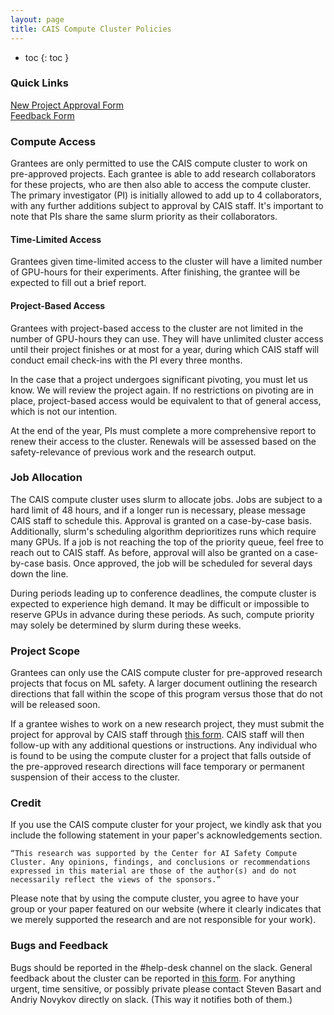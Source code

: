 ```yaml
---
layout: page
title: CAIS Compute Cluster Policies
---
```


- toc
{: toc }

### Quick Links
[New Project Approval Form](https://airtable.com/shrN5XbLE9oBIWVP8)  
[Feedback Form](https://airtable.com/shrqbKfS2KywKjhQS)

### Compute Access
Grantees are only permitted to use the CAIS compute cluster to work on pre-approved projects. Each grantee is able to add research collaborators for these projects, who are then also able to access the compute cluster. The primary investigator (PI) is initially allowed to add up to 4 collaborators, with any further additions subject to approval by CAIS staff. It's important to note that PIs share the same slurm priority as their collaborators.

#### Time-Limited Access
Grantees given time-limited access to the cluster will have a limited number of GPU-hours for their experiments. After finishing, the grantee will be expected to fill out a brief report.

#### Project-Based Access
Grantees with project-based access to the cluster are not limited in the number of GPU-hours they can use. They will have unlimited cluster access until their project finishes or at most for a year, during which CAIS staff will conduct email check-ins with the PI every three months.

In the case that a project undergoes significant pivoting, you must let us know. We will review the project again. If no restrictions on pivoting are in place, project-based access would be equivalent to that of general access, which is not our intention.

At the end of the year, PIs must complete a more comprehensive report to renew their access to the cluster. Renewals will be assessed based on the safety-relevance of previous work and the research output.

### Job Allocation
The CAIS compute cluster uses slurm to allocate jobs. Jobs are subject to a hard limit of 48 hours, and if a longer run is necessary, please message CAIS staff to schedule this. Approval is granted on a case-by-case basis. Additionally, slurm's scheduling algorithm deprioritizes runs which require many GPUs. If a job is not reaching the top of the priority queue, feel free to reach out to CAIS staff. As before, approval will also be granted on a case-by-case basis. Once approved, the job will be scheduled for several days down the line.

During periods leading up to conference deadlines, the compute cluster is expected to experience high demand. It may be difficult or impossible to reserve GPUs in advance during these periods. As such, compute priority may solely be determined by slurm during these weeks.

### Project Scope
Grantees can only use the CAIS compute cluster for pre-approved research projects that focus on ML safety. A larger document outlining the research directions that fall within the scope of this program versus those that do not will be released soon.

If a grantee wishes to work on a new research project, they must submit the project for approval by CAIS staff through [this form](https://airtable.com/shrN5XbLE9oBIWVP8). CAIS staff will then follow-up with any additional questions or instructions. Any individual who is found to be using the compute cluster for a project that falls outside of the pre-approved research directions will face temporary or permanent suspension of their access to the cluster.

### Credit
If you use the CAIS compute cluster for your project, we kindly ask that you include the following statement in your paper's acknowledgements section.

    “This research was supported by the Center for AI Safety Compute Cluster. Any opinions, findings, and conclusions or recommendations expressed in this material are those of the author(s) and do not necessarily reflect the views of the sponsors.”

Please note that by using the compute cluster, you agree to have your group or your paper featured on our website (where it clearly indicates that we merely supported the research and are not responsible for your work).

### Bugs and Feedback
Bugs should be reported in the #help-desk channel on the slack. General feedback about the cluster can be reported in [this form](https://airtable.com/shrqbKfS2KywKjhQS). For anything urgent, time sensitive, or possibly private please contact Steven Basart and Andriy Novykov directly on slack. (This way it notifies both of them.)
